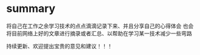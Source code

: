 # summary
将自己在工作之余学习技术的点点滴滴记录下来、并且分享自己的心得体会
也会将目前网络上好的文章进行摘录或者汇总、以帮助在学习某一技术减少一些弯路

持续更新、欢迎提出宝贵的意见和建议！！！
